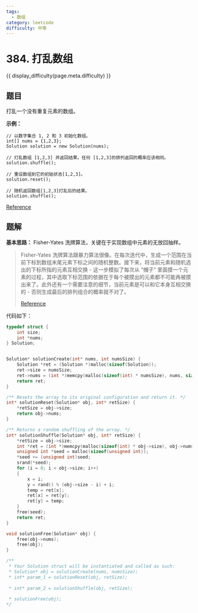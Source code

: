 ```yaml
---
tags:
  - 数组
category: leetcode
difficulty: 中等
---
```


# 384. 打乱数组

{{ display_difficulty(page.meta.difficulty) }}

## 题目

打乱一个没有重复元素的数组。

**示例：**

```
// 以数字集合 1, 2 和 3 初始化数组。
int[] nums = {1,2,3};
Solution solution = new Solution(nums);

// 打乱数组 [1,2,3] 并返回结果。任何 [1,2,3]的排列返回的概率应该相同。
solution.shuffle();

// 重设数组到它的初始状态[1,2,3]。
solution.reset();

// 随机返回数组[1,2,3]打乱后的结果。
solution.shuffle();
```

[Reference](https://leetcode-cn.com/problems/shuffle-an-array)

## 题解

**基本思路：** Fisher-Yates 洗牌算法，关键在于实现数组中元素的无放回抽样。

> Fisher-Yates 洗牌算法跟暴力算法很像。在每次迭代中，生成一个范围在当前下标到数组末尾元素下标之间的随机整数。接下来，将当前元素和随机选出的下标所指的元素互相交换 - 这一步模拟了每次从 “帽子” 里面摸一个元素的过程，其中选取下标范围的依据在于每个被摸出的元素都不可能再被摸出来了。此外还有一个需要注意的细节，当前元素是可以和它本身互相交换的 - 否则生成最后的排列组合的概率就不对了。
>
> [Reference](https://leetcode-cn.com/problems/shuffle-an-array/solution/da-luan-shu-zu-by-leetcode/)

代码如下：

```c
typedef struct {
    int size;
    int *nums;
} Solution;


Solution* solutionCreate(int* nums, int numsSize) {
    Solution *ret = (Solution *)malloc(sizeof(Solution));
    ret->size = numsSize;
    ret->nums = (int *)memcpy(malloc(sizeof(int) * numsSize), nums, sizeof(int) * numsSize);
    return ret;
}

/** Resets the array to its original configuration and return it. */
int* solutionReset(Solution* obj, int* retSize) {
    *retSize = obj->size;
    return obj->nums;
}

/** Returns a random shuffling of the array. */
int* solutionShuffle(Solution* obj, int* retSize) {
    *retSize = obj->size;
    int *ret = (int *)memcpy(malloc(sizeof(int) * obj->size), obj->nums, sizeof(int) * obj->size), i = 0, temp, x, y;
    unsigned int *seed = malloc(sizeof(unsigned int));
    *seed += (unsigned int)seed;
    srand(*seed);
    for (i = 0; i < obj->size; i++)
    {
        x = i;
        y = rand() % (obj->size - i) + i;
        temp = ret[x];
        ret[x] = ret[y];
        ret[y] = temp;
    }
    free(seed);
    return ret;
}

void solutionFree(Solution* obj) {
    free(obj->nums);
    free(obj);
}

/**
 * Your Solution struct will be instantiated and called as such:
 * Solution* obj = solutionCreate(nums, numsSize);
 * int* param_1 = solutionReset(obj, retSize);
 
 * int* param_2 = solutionShuffle(obj, retSize);
 
 * solutionFree(obj);
*/
```